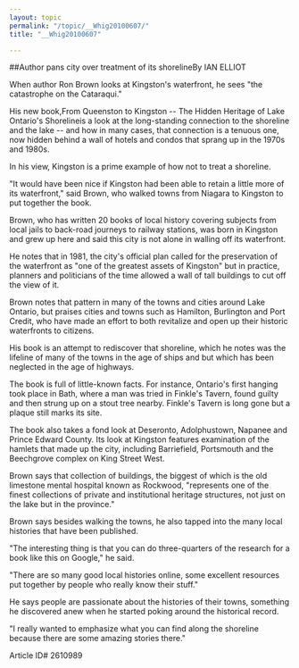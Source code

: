 ```yaml
---
layout: topic
permalink: "/topic/__Whig20100607/"
title: "__Whig20100607"

---
```


##Author pans city over treatment of its shorelineBy IAN ELLIOT



When author Ron Brown looks at Kingston's waterfront, he sees "the catastrophe on the Cataraqui."

His new book,From Queenston to Kingston -- The Hidden Heritage of Lake Ontario's Shorelineis a look at the long-standing connection to the shoreline and the lake -- and how in many cases, that connection is a tenuous one, now hidden behind a wall of hotels and condos that sprang up in the 1970s and 1980s.

In his view, Kingston is a prime example of how not to treat a shoreline.

"It would have been nice if Kingston had been able to retain a little more of its waterfront," said Brown, who walked towns from Niagara to Kingston to put together the book.

Brown, who has written 20 books of local history covering subjects from local jails to back-road journeys to railway stations, was born in Kingston and grew up here and said this city is not alone in walling off its waterfront.

He notes that in 1981, the city's official plan called for the preservation of the waterfront as "one of the greatest assets of Kingston" but in practice, planners and politicians of the time allowed a wall of tall buildings to cut off the view of it.

Brown notes that pattern in many of the towns and cities around Lake Ontario, but praises cities and towns such as Hamilton, Burlington and Port Credit, who have made an effort to both revitalize and open up their historic waterfronts to citizens.

His book is an attempt to rediscover that shoreline, which he notes was the lifeline of many of the towns in the age of ships and but which has been neglected in the age of highways.

The book is full of little-known facts. For instance, Ontario's first hanging took place in Bath, where a man was tried in Finkle's Tavern, found guilty and then strung up on a stout tree nearby. Finkle's Tavern is long gone but a plaque still marks its site.

The book also takes a fond look at Deseronto, Adolphustown, Napanee and Prince Edward County. Its look at Kingston features examination of the hamlets that made up the city, including Barriefield, Portsmouth and the Beechgrove complex on King Street West.

Brown says that collection of buildings, the biggest of which is the old limestone mental hospital known as Rockwood, "represents one of the finest collections of private and institutional heritage structures, not just on the lake but in the province."

Brown says besides walking the towns, he also tapped into the many local histories that have been published.

"The interesting thing is that you can do three-quarters of the research for a book like this on Google," he said.

"There are so many good local histories online, some excellent resources put together by people who really know their stuff."

He says people are passionate about the histories of their towns, something he discovered anew when he started poking around the historical record.

"I really wanted to emphasize what you can find along the shoreline because there are some amazing stories there."



Article ID# 2610989

